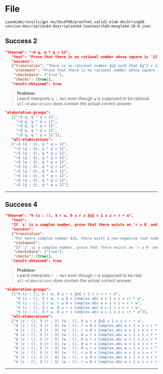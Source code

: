 # File

`LeanAide/results/gpt-4o/5bcdf09/proofnet_valid1-elab-docString$8-concise-description$4-description$4-leansearch$5~moogle$4-10-8.json`

## Success 2

```json
"theorem": "¬∃ q, q * q = 12",
   "text": "Prove that there is no rational number whose square is `12`.",
   "success":
   {"translation": "There is no rational number $q$ such that $q^2 = 12$.",
    "statement": "Prove that there is no rational number whose square is `12`.",
    "checksData": ["true"],
    "checks": [true]},
   "result-obtained": true
```

> **Problem:**  
> Lean4 interprets `q : Nat` even though `q` is supposed to be rational.  
> `all-elaborations` does contain the actual correct answer.

```json
"elaboration-groups":
   [["¬∃ q, q * q = 12",
     "¬∃ q, q * q = 12",
     "¬∃ q, q * q = 12",
     "¬∃ q, q * q = 12",
     "¬∃ q, q * q = 12"]],
   "all-elaborations":
   ["¬∃ (q : ℚ), q * q = 12",
    "¬∃ (q : ℚ), q * q = 12",
    "¬∃ (q : ℚ), q * q = 12",
    "¬∃ (q : ℚ), q * q = 12",
    "¬∃ (q : ℚ), q * q = 12",
    "¬∃ (q : ℚ), q * q = 12",
    "¬∃ (q : ℚ), q * q = 12",
    "¬∃ (q : ℚ), q * q = 12",
    "¬∃ (q : ℚ), q * q = 12",
    "¬∃ (q : ℚ), q * q = 12"]
```

---

## Success 4

```json
"theorem": "∀ (z : ℂ), ∃ r w, 0 ≤ r ∧ ‖w‖ = 1 ∧ z = r • w",
   "text":
   "If `z` is a complex number, prove that there exists an `r ≥ 0` and a complex number `w` with `| w | = 1` such that `z = rw`.",
   "success":
   {"translation":
    "For every complex number $z$, there exist a non-negative real number $r$ and a complex number $w$ with norm $1$ such that $z = r \\cdot w$.",
    "statement":
    "If `z` is a complex number, prove that there exists an `r ≥ 0` and a complex number `w` with `| w | = 1` such that `z = rw`.",
    "checksData": ["true"],
    "checks": [true]},
   "result-obtained": true
```

> **Problem:**  
> Lean4 interprets `r : Nat` even though `r` is supposed to be real.  
> `all-elaborations` does contain the actual correct answer.

```json
"elaboration-groups":
   [["∀ (z : ℂ), ∃ r w, 0 ≤ r ∧ ‖w‖ = 1 ∧ z = r • w",
     "∀ (z : ℂ), ∃ r w, r ≥ 0 ∧ Complex.abs w = 1 ∧ z = ↑r * w",
     "∀ (z : ℂ), ∃ r w, r ≥ 0 ∧ Complex.abs w = 1 ∧ z = r • w",
     "∀ (z : ℂ), ∃ r w, 0 ≤ r ∧ Complex.abs w = 1 ∧ z = r • w",
     "∀ (z : ℂ), ∃ r w, 0 ≤ r ∧ Complex.abs w = 1 ∧ z = ↑r * w"]],
   "all-elaborations":
   ["∀ (z : ℂ), ∃ (r : ℝ) (w : ℂ), 0 ≤ r ∧ ‖w‖ = 1 ∧ z = r • w",
    "∀ (z : ℂ), ∃ (r : ℝ) (w : ℂ), r ≥ 0 ∧ Complex.abs w = 1 ∧ z = r * w",
    "∀ (z : ℂ), ∃ (r : ℝ) (w : ℂ), r ≥ 0 ∧ Complex.abs w = 1 ∧ z = r • w",
    "∀ (z : ℂ), ∃ (r : ℝ) (w : ℂ), 0 ≤ r ∧ Complex.abs w = 1 ∧ z = r • w",
    "∀ (z : ℂ), ∃ (r : ℝ) (w : ℂ), 0 ≤ r ∧ Complex.abs w = 1 ∧ z = r * w",
    "∀ (z : ℂ), ∃ (r : ℝ) (w : ℂ), 0 ≤ r ∧ Complex.abs w = 1 ∧ z = r * w",
    "∀ (z : ℂ), ∃ (r : ℝ) (w : ℂ), 0 ≤ r ∧ Complex.abs w = 1 ∧ z = r * w",
    "∀ (z : ℂ), ∃ (r : ℝ) (w : ℂ), r ≥ 0 ∧ Complex.abs w = 1 ∧ z = r * w",
    "∀ (z : ℂ), ∃ (r : ℝ) (w : ℂ), r ≥ 0 ∧ Complex.abs w = 1 ∧ z = r • w",
    "∀ (z : ℂ), ∃ (r : ℝ) (w : ℂ), r ≥ 0 ∧ Complex.abs w = 1 ∧ z = r • w"]
```

---